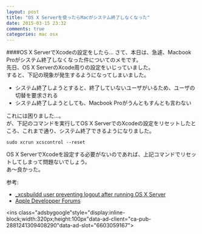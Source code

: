 ```yaml
---
layout: post
title: "OS X Serverを使ったらMacがシステム終了しなくなった"
date: 2015-03-15 23:32
comments: true
categories: mac osx
---
```


####OS X ServerでXcodeの設定をしたら...
さて、本日は、急遽、Macbook Proがシステム終了しなくなった件についてのメモです。  
先日、OS X ServerのXcode周りの設定をいじっていました。  
すると、下記の現象が発生するようになってしまいました。  

* システム終了しようとすると、終了していないユーザがいるため、ユーザの切替を要求される
* システム終了しようとしても、Macbook Proがうんともすんとも言わない

<!-- more -->

これには困りました...。  
が、下記のコマンドを実行してOS X ServerでのXcodeの設定をリセットしたところ、これまで通り、システム終了できるようになりました。  

`sudo xcrun xcscontrol --reset`

OS X ServerでXcodeを設定する必要がないのであれば、上記コマンドでリセットしてしまって問題ないでしょう。  
あ〜良かった。  

参考:  

* [_xcsbuildd user preventing logout after running OS X Server](http://blog.stuart.shelton.me/archives/2563)
* [Apple Developper Forums](https://devforums.apple.com/message/1053273#1053273)

<script async src="//pagead2.googlesyndication.com/pagead/js/adsbygoogle.js"></script>
<ins class="adsbygoogle"style="display:inline-block;width:320px;height:100px"data-ad-client="ca-pub-2881241309408290"data-ad-slot="6603059167"></ins>
<script>
(adsbygoogle = window.adsbygoogle || []).push({});
</script>

